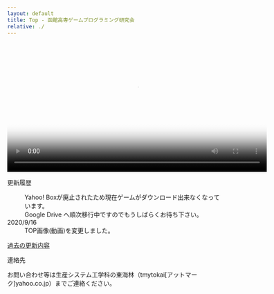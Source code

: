 ```yaml
---
layout: default
title: Top - 函館高専ゲームプログラミング研究会
relative: ./
---
```


<div class="top_image">
<video playsinline controls loop width="600" poster="./img/top20200916.png">
<source src="./img/top20200916.mp4" type="video/mp4">
</video>
</div>

<div class="content">
<div class="main">

<p class="title">
更新履歴
</p>

<dl>

<dd>
Yahoo! Boxが廃止されたため現在ゲームがダウンロード出来なくなっています。
<br>
Google Drive へ順次移行中ですのでもうしばらくお待ち下さい。
</dd>

<dt>2020/9/16</dt>
<dd>
TOP画像(動画)を変更しました。
</dd>

</dl>

<p>
<a href="./old.html">過去の更新内容</a>
</p>

<p class="title">
連絡先
</p>

<p>
お問い合わせ等は生産システム工学科の東海林（tmytokai[アットマーク]yahoo.co.jp）までご連絡ください。
</p>

</div>
</div>
